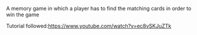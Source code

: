 A memory game in which a player has to find the matching cards in order to win the game

Tutorial followed:https://www.youtube.com/watch?v=ec8vSKJuZTk
